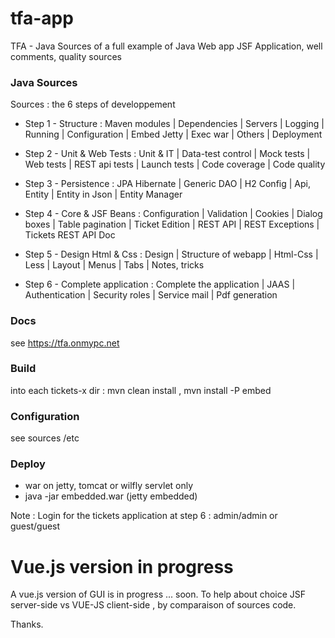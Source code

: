 # tfa-app

TFA - Java Sources of a full example of Java Web app
JSF Application, well comments, quality sources 

### Java Sources

Sources : the 6 steps of developpement 
    
- Step 1 - Structure : Maven modules | Dependencies | Servers 
         | Logging | Running | Configuration | Embed Jetty 
		 | Exec war | Others | Deployment
		 
- Step 2 - Unit & Web Tests : Unit & IT | Data-test control 
         | Mock tests | Web tests | REST api tests | Launch tests 
		 | Code coverage | Code quality
		 
- Step 3 - Persistence : JPA Hibernate | Generic DAO 
         | H2 Config | Api, Entity | Entity in Json 
		 | Entity Manager
		 
- Step 4 - Core & JSF Beans : Configuration | Validation | Cookies 
         | Dialog boxes | Table pagination | Ticket Edition | REST API 
		 | REST Exceptions | Tickets REST API Doc
		 
- Step 5 - Design Html & Css : Design | Structure of webapp | Html-Css 
         | Less | Layout | Menus | Tabs | Notes, tricks
		 
- Step 6 - Complete application : Complete the application 
         | JAAS | Authentication | Security roles 
		 | Service mail | Pdf generation
	 
### Docs 
   see https://tfa.onmypc.net   
   
### Build

   into each tickets-x dir :   mvn clean install , mvn install -P embed
      
### Configuration 

   see sources /etc

### Deploy 

   - war on jetty, tomcat or wilfly servlet only
   - java -jar embedded.war   (jetty embedded) 
		 
Note : Login for the tickets application at step 6 : admin/admin  or  guest/guest
                    
# Vue.js version in progress

A vue.js version of GUI is in progress ... soon.
To help about choice   JSF server-side   vs     VUE-JS client-side , 
by comparaison of sources code.

Thanks.
